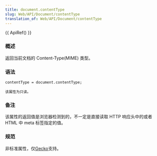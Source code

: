 ```yaml
---
title: document.contentType
slug: Web/API/Document/contentType
translation_of: Web/API/Document/contentType
---
```

{{ ApiRef() }}

### 概述

返回当前文档的 Content-Type(MIME) 类型。

### 语法

```plain
contentType = document.contentType;
```

`该属性为只读。`

### 备注

该属性的返回值是浏览器检测到的，不一定是直接读取 HTTP 响应头中的或者 HTML 中 meta 标签指定的值。

### 规范

非标准属性，仅[Gecko](/zh-cn/Gecko)支持。
